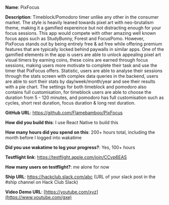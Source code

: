 **Name**: PixFocus

**Description**: Timeblock/Pomodoro timer unlike any other in the consumer market. The style is heavily leaned towards pixel art with neo-brutalism theme, 
making it a gamified expereince but not distracting enough for your focus sessions. 
This app would compete with other amazing well known focus apps such as StudyBunny, Forest and FocusPomo. However, PixFocus stands out by being entirely free & ad free while offering premium features that are typically locked behind paywalls in similar apps. 
One of the gamified elements in the app is users are able to unlock appealing pixel art visual timers by earning coins, these coins are earned through focus sessions, making users more motivate to complete their task and use the timer that PixFocus offers. 
Statistic, users are able to analyse their sessions through the stats screen with complex data queries in the backend, users are able to sort their stats by day/week/month/year 
and see their results with a pie chart. The settings for both timeblock and pomodoro also contains full customisation, for timeblock users are able to choose the duration from 5 - 120 minutes, and pomodoro has full customisation such as cycles, short rest duration, focus duration & long rest duration.

**GitHub URL**: https://github.com/Flamebamboo/PixFocus

**How did you build this**: I use React Native to build this

**How many hours did you spend on this**: 200+ hours total, including the month before I logged into wakatime

**Did you use wakatime to log your progress?**: Yes, 100+ hours

**Testflight link**:
https://testflight.apple.com/join/CCvp6EAS

**How many users on testflight?**:
me alone for now

**Ship URL**: https://hackclub.slack.com/abc (URL of your slack post in the #ship channel on Hack Club Slack)

**Video Demo URL**: [https://youtube.com/xyz](https://www.youtube.com/gxe)
